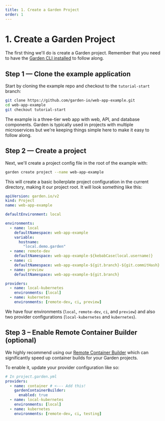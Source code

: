 ```yaml
---
title: 1. Create a Garden Project
order: 1
---
```


# 1. Create a Garden Project

The first thing we'll do is create a Garden project. Remember that you need to have the [Garden CLI installed](../../getting-started/quickstart.md#step-1-install-garden) to follow along.

## Step 1 — Clone the example application

Start by cloning the example repo and checkout to the `tutorial-start` branch:

```sh
git clone https://github.com/garden-io/web-app-example.git
cd web-app-example
git checkout tutorial-start
```

The example is a three-tier web app with web, API, and database components. Garden is typically used in projects with multiple microservices but we're keeping things simple here to make it easy to follow along.

## Step 2 — Create a project

Next, we'll create a project config file in the root of the example with:

```sh
garden create project --name web-app-example
```

This will create a basic boilerplate project configuration in the current directory, making it our project root. It will look something like this:

```yaml
apiVersion: garden.io/v2
kind: Project
name: web-app-example

defaultEnvironment: local

environments:
  - name: local
    defaultNamespace: web-app-example
    variable:
      hostname:
        "local.demo.garden"
  - name: remote-dev
    defaultNamespace: web-app-example-${kebabCase(local.username)}
  - name: ci
    defaultNamespace: web-app-example-${git.branch}-${git.commitHash}
  - name: preview
    defaultNamespace: web-app-example-${git.branch}

providers:
  - name: local-kubernetes
    environments: [local]
  - name: kubernetes
    environments: [remote-dev, ci, preview]
```

We have four environments (`local`, `remote-dev`, `ci`, and `preview`) and also two provider configurations (`local-kubernetes` and `kubernetes`).

## Step 3 – Enable Remote Container Builder (optional)

We highly recommend using our [Remote Container Builder](../../garden-for/containers/using-remote-container-builder.md) which can significantly speed up container builds for your Garden projects.

To enable it, update your provider configuration like so:

```yaml
# In project.garden.yml
providers:
  - name: container # <--- Add this!
    gardenContainerBuilder:
      enabled: true
  - name: local-kubernetes
    environments: [local]
  - name: kubernetes
    environments: [remote-dev, ci, testing]
```
